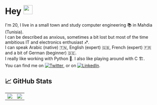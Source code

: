 <!-- [![Header](https://raw.githubusercontent.com/SamirBz/SamirBz/master/readme_header.png "Header")](linkhere) -->

# Hey  <img src="https://raw.githubusercontent.com/MartinHeinz/MartinHeinz/master/wave.gif" width="30px">


I'm 20, I live in a small town and study computer engineering 📚 in Mahdia (Tunisia). <br>
I can be described as anxious, sometimes a bit lost but most of the time ambitious IT and electronics enthusiast ♐. <br>
I can speak Arabic (native) 🇹🇳, English (expert) 🇬🇧, French (expert) 🇫🇷 and a bit of German (beginner) 🇩🇪. <br>
I really like working with Python 🐍. I also like playing around with C 🏗️. <br>
You can find me on [![Twitter][1.2]][1],  or on [![LinkedIn][3.2]][3]. <br>



## &#x1f4c8; GitHub Stats

<table>
  <tr>
    <td>
      <img align="center" src="https://github-readme-stats.vercel.app/api/top-langs/?username=xBouzaieni&theme=radical" />
    </td>
    <td>
      <img align="center" src="https://github-readme-stats.vercel.app/api?username=xBouzaieni&show_icons=true&theme=radical" />
    </td>
  </tr>
</table>



<!-- links to social media icons -->

<!-- icons with padding -->

[1.1]: http://i.imgur.com/P3YfQoD.png (facebook icon with padding)
[2.1]: http://i.imgur.com/0o48UoR.png (github icon with padding)

<!-- icons without padding -->

[1.2]: http://i.imgur.com/fep1WsG.png (facebook icon without padding)
[2.2]: http://i.imgur.com/9I6NRUm.png (github icon without padding)
[3.2]: https://raw.githubusercontent.com/MartinHeinz/MartinHeinz/master/linkedin-3-16.png (LinkedIn icon without padding)


<!-- links to your social media accounts -->

[1]: https://facebook.com/salleeta
[2]: https://github.com/SamirBz
[3]: https://www.linkedin.com/in/SamirBz
